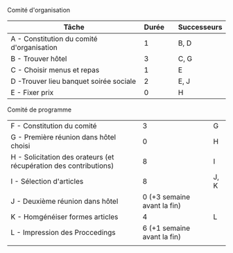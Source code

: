 Comité d'organisation

| Tâche                                     | Durée |     | Successeurs |
| ----------------------------------------- | ----- | --- | ----------- |
| A - Constitution du comité d'organisation | 1     |     | B, D        |
| B - Trouver hôtel                         | 3     |     | C, G        |
| C - Choisir menus et repas                | 1     |     | E           |
| D -Trouver lieu banquet soirée sociale    | 2     |     | E, J        |
| E - Fixer prix                            | 0     |     | H           |
Comité de programme

|                                                                   |                             |     |      |
| ----------------------------------------------------------------- | --------------------------- | --- | ---- |
| F - Constitution du comité                                        | 3                           |     | G    |
| G - Première réunion dans hôtel choisi                            | 0                           |     | H    |
| H - Solicitation des orateurs (et récupération des contributions) | 8                           |     | I    |
| I - Sélection d'articles                                          | 8                           |     | J, K |
| J - Deuxième réunion dans hôtel                                   | 0 (+3 semaine avant la fin) |     |      |
| K - Homgénéiser formes articles                                   | 4                           |     | L    |
| L - Impression des Proccedings                                    | 6 (+1 semaine avant la fin) |     |      |
|                                                                   |                             |     |      |
